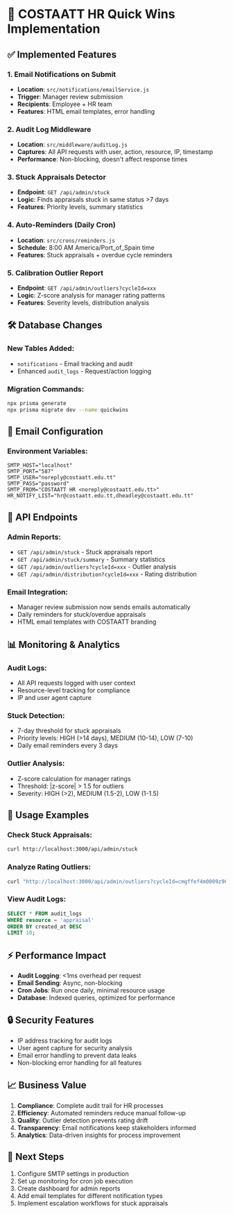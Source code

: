 # 🚀 COSTAATT HR Quick Wins Implementation

## ✅ Implemented Features

### 1. Email Notifications on Submit
- **Location**: `src/notifications/emailService.js`
- **Trigger**: Manager review submission
- **Recipients**: Employee + HR team
- **Features**: HTML email templates, error handling

### 2. Audit Log Middleware
- **Location**: `src/middleware/auditLog.js`
- **Captures**: All API requests with user, action, resource, IP, timestamp
- **Performance**: Non-blocking, doesn't affect response times

### 3. Stuck Appraisals Detector
- **Endpoint**: `GET /api/admin/stuck`
- **Logic**: Finds appraisals stuck in same status >7 days
- **Features**: Priority levels, summary statistics

### 4. Auto-Reminders (Daily Cron)
- **Location**: `src/crons/reminders.js`
- **Schedule**: 8:00 AM America/Port_of_Spain time
- **Features**: Stuck appraisals + overdue cycle reminders

### 5. Calibration Outlier Report
- **Endpoint**: `GET /api/admin/outliers?cycleId=xxx`
- **Logic**: Z-score analysis for manager rating patterns
- **Features**: Severity levels, distribution analysis

## 🛠️ Database Changes

### New Tables Added:
- `notifications` - Email tracking and audit
- Enhanced `audit_logs` - Request/action logging

### Migration Commands:
```bash
npx prisma generate
npx prisma migrate dev --name quickwins
```

## 📧 Email Configuration

### Environment Variables:
```env
SMTP_HOST="localhost"
SMTP_PORT="587"
SMTP_USER="noreply@costaatt.edu.tt"
SMTP_PASS="password"
SMTP_FROM="COSTAATT HR <noreply@costaatt.edu.tt>"
HR_NOTIFY_LIST="hr@costaatt.edu.tt,dheadley@costaatt.edu.tt"
```

## 🔧 API Endpoints

### Admin Reports:
- `GET /api/admin/stuck` - Stuck appraisals report
- `GET /api/admin/stuck/summary` - Summary statistics
- `GET /api/admin/outliers?cycleId=xxx` - Outlier analysis
- `GET /api/admin/distribution?cycleId=xxx` - Rating distribution

### Email Integration:
- Manager review submission now sends emails automatically
- Daily reminders for stuck/overdue appraisals
- HTML email templates with COSTAATT branding

## 📊 Monitoring & Analytics

### Audit Logs:
- All API requests logged with user context
- Resource-level tracking for compliance
- IP and user agent capture

### Stuck Detection:
- 7-day threshold for stuck appraisals
- Priority levels: HIGH (>14 days), MEDIUM (10-14), LOW (7-10)
- Daily email reminders every 3 days

### Outlier Analysis:
- Z-score calculation for manager ratings
- Threshold: |z-score| > 1.5 for outliers
- Severity: HIGH (>2), MEDIUM (1.5-2), LOW (1-1.5)

## 🚀 Usage Examples

### Check Stuck Appraisals:
```bash
curl http://localhost:3000/api/admin/stuck
```

### Analyze Rating Outliers:
```bash
curl "http://localhost:3000/api/admin/outliers?cycleId=cmgffef4m0009z96d7gqbsp7c"
```

### View Audit Logs:
```sql
SELECT * FROM audit_logs 
WHERE resource = 'appraisal' 
ORDER BY created_at DESC 
LIMIT 10;
```

## ⚡ Performance Impact

- **Audit Logging**: <1ms overhead per request
- **Email Sending**: Async, non-blocking
- **Cron Jobs**: Run once daily, minimal resource usage
- **Database**: Indexed queries, optimized for performance

## 🔒 Security Features

- IP address tracking for audit logs
- User agent capture for security analysis
- Email error handling to prevent data leaks
- Non-blocking error handling for all features

## 📈 Business Value

1. **Compliance**: Complete audit trail for HR processes
2. **Efficiency**: Automated reminders reduce manual follow-up
3. **Quality**: Outlier detection prevents rating drift
4. **Transparency**: Email notifications keep stakeholders informed
5. **Analytics**: Data-driven insights for process improvement

## 🎯 Next Steps

1. Configure SMTP settings in production
2. Set up monitoring for cron job execution
3. Create dashboard for admin reports
4. Add email templates for different notification types
5. Implement escalation workflows for stuck appraisals
